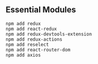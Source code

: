 ## Essential Modules

```make
npm add redux
npm add react-redux
npm add redux-devtools-extension
npm add redux-actions
npm add reselect
npm add react-router-dom
npm add axios
```
